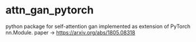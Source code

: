# attn_gan_pytorch
python package for self-attention gan implemented as extension of PyTorch nn.Module. paper -> https://arxiv.org/abs/1805.08318
